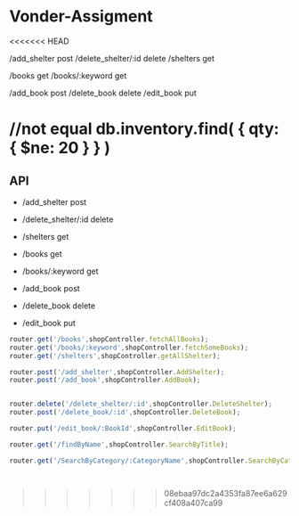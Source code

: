 # Vonder-Assigment
<<<<<<< HEAD

/add_shelter post
/delete_shelter/:id delete
/shelters get


/books get
/books/:keyword get



/add_book post
/delete_book delete
/edit_book put

//not equal
db.inventory.find( { qty: { $ne: 20 } } )
=======
## API
- /add_shelter post 

- /delete_shelter/:id delete

- /shelters get

- /books get

- /books/:keyword get

- /add_book post

- /delete_book delete

- /edit_book put 


```Javascript
router.get('/books',shopController.fetchAllBooks);
router.get('/books/:keyword',shopController.fetchSomeBooks);
router.get('/shelters',shopController.getAllShelter);

router.post('/add_shelter',shopController.AddShelter);
router.post('/add_book',shopController.AddBook);


router.delete('/delete_shelter/:id',shopController.DeleteShelter);
router.post('/delete_book/:id',shopController.DeleteBook);

router.put('/edit_book/:BookId',shopController.EditBook);

router.get('/findByName',shopController.SearchByTitle);

router.get('/SearchByCategory/:CategoryName',shopController.SearchByCategory);




```
>>>>>>> 08ebaa97dc2a4353fa87ee6a629cf408a407ca99
